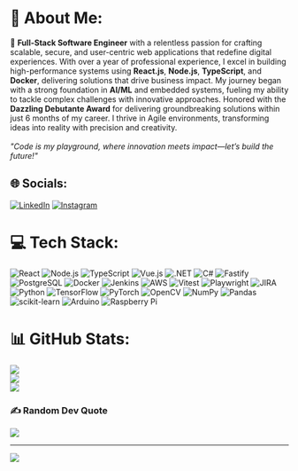 # 💫 About Me:
🔭 **Full-Stack Software Engineer** with a relentless passion for crafting scalable, secure, and user-centric web applications that redefine digital experiences. With over a year of professional experience, I excel in building high-performance systems using **React.js**, **Node.js**, **TypeScript**, and **Docker**, delivering solutions that drive business impact. My journey began with a strong foundation in **AI/ML** and embedded systems, fueling my ability to tackle complex challenges with innovative approaches. Honored with the **Dazzling Debutante Award** for delivering groundbreaking solutions within just 6 months of my career. I thrive in Agile environments, transforming ideas into reality with precision and creativity. <br><br>
*"Code is my playground, where innovation meets impact—let’s build the future!"*

## 🌐 Socials:
[![LinkedIn](https://img.shields.io/badge/LinkedIn-%230077B5.svg?logo=linkedin&logoColor=white)](https://www.linkedin.com/in/thilak-d-110442205/) 
[![Instagram](https://img.shields.io/badge/Instagram-%23E4405F.svg?logo=Instagram&logoColor=white)](https://instagram.com/thilak.ly) 

# 💻 Tech Stack:
![React](https://img.shields.io/badge/React-%2320232a.svg?style=flat&logo=react&logoColor=%2361DAFB) 
![Node.js](https://img.shields.io/badge/Node.js-%2343853D.svg?style=flat&logo=node.js&logoColor=white) 
![TypeScript](https://img.shields.io/badge/TypeScript-%23007ACC.svg?style=flat&logo=typescript&logoColor=white) 
![Vue.js](https://img.shields.io/badge/Vue.js-%2335495e.svg?style=flat&logo=vue.js&logoColor=%234FC08D) 
![.NET](https://img.shields.io/badge/.NET-%235C2D91.svg?style=flat&logo=.net&logoColor=white) 
![C#](https://img.shields.io/badge/C%23-%23239120.svg?style=flat&logo=csharp&logoColor=white) 
![Fastify](https://img.shields.io/badge/Fastify-%23000000.svg?style=flat&logo=fastify&logoColor=white) 
![PostgreSQL](https://img.shields.io/badge/PostgreSQL-%23316192.svg?style=flat&logo=postgresql&logoColor=white) 
![Docker](https://img.shields.io/badge/Docker-%232496ED.svg?style=flat&logo=docker&logoColor=white) 
![Jenkins](https://img.shields.io/badge/Jenkins-%23D24939.svg?style=flat&logo=jenkins&logoColor=white) 
![AWS](https://img.shields.io/badge/AWS-%23FF9900.svg?style=flat&logo=amazon-aws&logoColor=white) 
![Vitest](https://img.shields.io/badge/Vitest-%236B7280.svg?style=flat&logo=vitest&logoColor=white) 
![Playwright](https://img.shields.io/badge/Playwright-%2345BA4B.svg?style=flat&logo=playwright&logoColor=white) 
![JIRA](https://img.shields.io/badge/JIRA-%230052CC.svg?style=flat&logo=jira&logoColor=white) 
![Python](https://img.shields.io/badge/Python-3670A0?style=flat&logo=python&logoColor=ffdd54) 
![TensorFlow](https://img.shields.io/badge/TensorFlow-%23FF6F00.svg?style=flat&logo=TensorFlow&logoColor=white) 
![PyTorch](https://img.shields.io/badge/PyTorch-%23EE4C2C.svg?style=flat&logo=PyTorch&logoColor=white) 
![OpenCV](https://img.shields.io/badge/OpenCV-%23white.svg?style=flat&logo=opencv&logoColor=white) 
![NumPy](https://img.shields.io/badge/NumPy-%23013243.svg?style=flat&logo=numpy&logoColor=white) 
![Pandas](https://img.shields.io/badge/Pandas-%23150458.svg?style=flat&logo=pandas&logoColor=white) 
![scikit-learn](https://img.shields.io/badge/scikit--learn-%23F7931E.svg?style=flat&logo=scikit-learn&logoColor=white) 
![Arduino](https://img.shields.io/badge/Arduino-00979D?style=flat&logo=Arduino&logoColor=white) 
![Raspberry Pi](https://img.shields.io/badge/RaspberryPi-C51A4A?style=flat&logo=Raspberry-Pi)

# 📊 GitHub Stats:
![](https://github-readme-stats.vercel.app/api?username=Thilak0910&theme=radical&hide_border=false&include_all_commits=false&count_private=false)<br/>
![](https://github-readme-streak-stats.herokuapp.com/?user=Thilak0910&theme=radical&hide_border=false)<br/>
![](https://github-readme-stats.vercel.app/api/top-langs/?username=Thilak0910&theme=radical&hide_border=false&include_all_commits=false&count_private=false&layout=compact)

### ✍️ Random Dev Quote
![](https://quotes-github-readme.vercel.app/api?type=horizontal&theme=radical)

---
[![](https://visitcount.itsvg.in/api?id=Thilak0910&icon=6&color=0)](https://visitcount.itsvg.in)

<!-- Proudly created with GPRM ( https://gprm.itsvg.in ) -->

